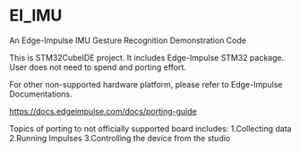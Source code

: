 # EI_IMU
An Edge-Impulse IMU Gesture Recognition Demonstration Code

This is STM32CubeIDE project. It includes Edge-Impulse STM32 package. User does not need to spend and porting effort.

For other non-supported hardware platform, please refer to Edge-Impulse Documentations.

https://docs.edgeimpulse.com/docs/porting-guide

Topics of porting to not officially supported board includes:
1.Collecting data
2.Running Impulses
3.Controlling the device from the studio

